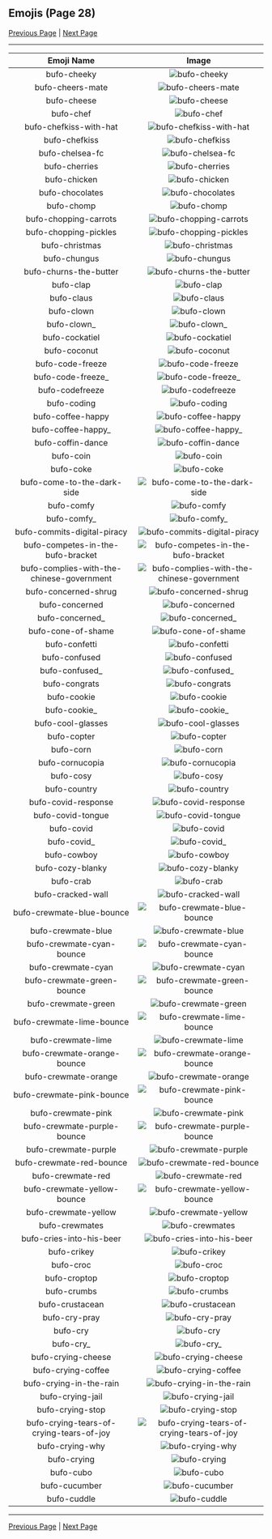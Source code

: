 
## Emojis (Page 28)

[Previous Page](/docs/hc/page-b-0027.md)
  | [Next Page](/docs/hc/page-b-0029.md)

<hr />

|Emoji Name|Image|
| :-: | :-: |
|bufo-cheeky| ![bufo-cheeky](/emojis/hc/bufo-cheeky.png)|
|bufo-cheers-mate| ![bufo-cheers-mate](/emojis/hc/bufo-cheers-mate.png)|
|bufo-cheese| ![bufo-cheese](/emojis/hc/bufo-cheese.png)|
|bufo-chef| ![bufo-chef](/emojis/hc/bufo-chef.png)|
|bufo-chefkiss-with-hat| ![bufo-chefkiss-with-hat](/emojis/hc/bufo-chefkiss-with-hat.png)|
|bufo-chefkiss| ![bufo-chefkiss](/emojis/hc/bufo-chefkiss.png)|
|bufo-chelsea-fc| ![bufo-chelsea-fc](/emojis/hc/bufo-chelsea-fc.png)|
|bufo-cherries| ![bufo-cherries](/emojis/hc/bufo-cherries.png)|
|bufo-chicken| ![bufo-chicken](/emojis/hc/bufo-chicken.gif)|
|bufo-chocolates| ![bufo-chocolates](/emojis/hc/bufo-chocolates.png)|
|bufo-chomp| ![bufo-chomp](/emojis/hc/bufo-chomp.gif)|
|bufo-chopping-carrots| ![bufo-chopping-carrots](/emojis/hc/bufo-chopping-carrots.gif)|
|bufo-chopping-pickles| ![bufo-chopping-pickles](/emojis/hc/bufo-chopping-pickles.gif)|
|bufo-christmas| ![bufo-christmas](/emojis/hc/bufo-christmas.gif)|
|bufo-chungus| ![bufo-chungus](/emojis/hc/bufo-chungus.png)|
|bufo-churns-the-butter| ![bufo-churns-the-butter](/emojis/hc/bufo-churns-the-butter.gif)|
|bufo-clap| ![bufo-clap](/emojis/hc/bufo-clap.gif)|
|bufo-claus| ![bufo-claus](/emojis/hc/bufo-claus.png)|
|bufo-clown| ![bufo-clown](/emojis/hc/bufo-clown.png)|
|bufo-clown_| ![bufo-clown_](/emojis/hc/bufo-clown_.png)|
|bufo-cockatiel| ![bufo-cockatiel](/emojis/hc/bufo-cockatiel.png)|
|bufo-coconut| ![bufo-coconut](/emojis/hc/bufo-coconut.png)|
|bufo-code-freeze| ![bufo-code-freeze](/emojis/hc/bufo-code-freeze.png)|
|bufo-code-freeze_| ![bufo-code-freeze_](/emojis/hc/bufo-code-freeze_.png)|
|bufo-codefreeze| ![bufo-codefreeze](/emojis/hc/bufo-codefreeze.png)|
|bufo-coding| ![bufo-coding](/emojis/hc/bufo-coding.png)|
|bufo-coffee-happy| ![bufo-coffee-happy](/emojis/hc/bufo-coffee-happy.png)|
|bufo-coffee-happy_| ![bufo-coffee-happy_](/emojis/hc/bufo-coffee-happy_.png)|
|bufo-coffin-dance| ![bufo-coffin-dance](/emojis/hc/bufo-coffin-dance.png)|
|bufo-coin| ![bufo-coin](/emojis/hc/bufo-coin.gif)|
|bufo-coke| ![bufo-coke](/emojis/hc/bufo-coke.png)|
|bufo-come-to-the-dark-side| ![bufo-come-to-the-dark-side](/emojis/hc/bufo-come-to-the-dark-side.png)|
|bufo-comfy| ![bufo-comfy](/emojis/hc/bufo-comfy.gif)|
|bufo-comfy_| ![bufo-comfy_](/emojis/hc/bufo-comfy_.gif)|
|bufo-commits-digital-piracy| ![bufo-commits-digital-piracy](/emojis/hc/bufo-commits-digital-piracy.png)|
|bufo-competes-in-the-bufo-bracket| ![bufo-competes-in-the-bufo-bracket](/emojis/hc/bufo-competes-in-the-bufo-bracket.png)|
|bufo-complies-with-the-chinese-government| ![bufo-complies-with-the-chinese-government](/emojis/hc/bufo-complies-with-the-chinese-government.png)|
|bufo-concerned-shrug| ![bufo-concerned-shrug](/emojis/hc/bufo-concerned-shrug.png)|
|bufo-concerned| ![bufo-concerned](/emojis/hc/bufo-concerned.png)|
|bufo-concerned_| ![bufo-concerned_](/emojis/hc/bufo-concerned_.png)|
|bufo-cone-of-shame| ![bufo-cone-of-shame](/emojis/hc/bufo-cone-of-shame.png)|
|bufo-confetti| ![bufo-confetti](/emojis/hc/bufo-confetti.png)|
|bufo-confused| ![bufo-confused](/emojis/hc/bufo-confused.gif)|
|bufo-confused_| ![bufo-confused_](/emojis/hc/bufo-confused_.gif)|
|bufo-congrats| ![bufo-congrats](/emojis/hc/bufo-congrats.png)|
|bufo-cookie| ![bufo-cookie](/emojis/hc/bufo-cookie.png)|
|bufo-cookie_| ![bufo-cookie_](/emojis/hc/bufo-cookie_.png)|
|bufo-cool-glasses| ![bufo-cool-glasses](/emojis/hc/bufo-cool-glasses.gif)|
|bufo-copter| ![bufo-copter](/emojis/hc/bufo-copter.png)|
|bufo-corn| ![bufo-corn](/emojis/hc/bufo-corn.png)|
|bufo-cornucopia| ![bufo-cornucopia](/emojis/hc/bufo-cornucopia.png)|
|bufo-cosy| ![bufo-cosy](/emojis/hc/bufo-cosy.png)|
|bufo-country| ![bufo-country](/emojis/hc/bufo-country.png)|
|bufo-covid-response| ![bufo-covid-response](/emojis/hc/bufo-covid-response.png)|
|bufo-covid-tongue| ![bufo-covid-tongue](/emojis/hc/bufo-covid-tongue.gif)|
|bufo-covid| ![bufo-covid](/emojis/hc/bufo-covid.png)|
|bufo-covid_| ![bufo-covid_](/emojis/hc/bufo-covid_.png)|
|bufo-cowboy| ![bufo-cowboy](/emojis/hc/bufo-cowboy.png)|
|bufo-cozy-blanky| ![bufo-cozy-blanky](/emojis/hc/bufo-cozy-blanky.png)|
|bufo-crab| ![bufo-crab](/emojis/hc/bufo-crab.png)|
|bufo-cracked-wall| ![bufo-cracked-wall](/emojis/hc/bufo-cracked-wall.gif)|
|bufo-crewmate-blue-bounce| ![bufo-crewmate-blue-bounce](/emojis/hc/bufo-crewmate-blue-bounce.gif)|
|bufo-crewmate-blue| ![bufo-crewmate-blue](/emojis/hc/bufo-crewmate-blue.png)|
|bufo-crewmate-cyan-bounce| ![bufo-crewmate-cyan-bounce](/emojis/hc/bufo-crewmate-cyan-bounce.gif)|
|bufo-crewmate-cyan| ![bufo-crewmate-cyan](/emojis/hc/bufo-crewmate-cyan.png)|
|bufo-crewmate-green-bounce| ![bufo-crewmate-green-bounce](/emojis/hc/bufo-crewmate-green-bounce.gif)|
|bufo-crewmate-green| ![bufo-crewmate-green](/emojis/hc/bufo-crewmate-green.png)|
|bufo-crewmate-lime-bounce| ![bufo-crewmate-lime-bounce](/emojis/hc/bufo-crewmate-lime-bounce.gif)|
|bufo-crewmate-lime| ![bufo-crewmate-lime](/emojis/hc/bufo-crewmate-lime.png)|
|bufo-crewmate-orange-bounce| ![bufo-crewmate-orange-bounce](/emojis/hc/bufo-crewmate-orange-bounce.gif)|
|bufo-crewmate-orange| ![bufo-crewmate-orange](/emojis/hc/bufo-crewmate-orange.png)|
|bufo-crewmate-pink-bounce| ![bufo-crewmate-pink-bounce](/emojis/hc/bufo-crewmate-pink-bounce.gif)|
|bufo-crewmate-pink| ![bufo-crewmate-pink](/emojis/hc/bufo-crewmate-pink.png)|
|bufo-crewmate-purple-bounce| ![bufo-crewmate-purple-bounce](/emojis/hc/bufo-crewmate-purple-bounce.gif)|
|bufo-crewmate-purple| ![bufo-crewmate-purple](/emojis/hc/bufo-crewmate-purple.png)|
|bufo-crewmate-red-bounce| ![bufo-crewmate-red-bounce](/emojis/hc/bufo-crewmate-red-bounce.gif)|
|bufo-crewmate-red| ![bufo-crewmate-red](/emojis/hc/bufo-crewmate-red.png)|
|bufo-crewmate-yellow-bounce| ![bufo-crewmate-yellow-bounce](/emojis/hc/bufo-crewmate-yellow-bounce.gif)|
|bufo-crewmate-yellow| ![bufo-crewmate-yellow](/emojis/hc/bufo-crewmate-yellow.png)|
|bufo-crewmates| ![bufo-crewmates](/emojis/hc/bufo-crewmates.gif)|
|bufo-cries-into-his-beer| ![bufo-cries-into-his-beer](/emojis/hc/bufo-cries-into-his-beer.png)|
|bufo-crikey| ![bufo-crikey](/emojis/hc/bufo-crikey.png)|
|bufo-croc| ![bufo-croc](/emojis/hc/bufo-croc.png)|
|bufo-croptop| ![bufo-croptop](/emojis/hc/bufo-croptop.png)|
|bufo-crumbs| ![bufo-crumbs](/emojis/hc/bufo-crumbs.png)|
|bufo-crustacean| ![bufo-crustacean](/emojis/hc/bufo-crustacean.png)|
|bufo-cry-pray| ![bufo-cry-pray](/emojis/hc/bufo-cry-pray.png)|
|bufo-cry| ![bufo-cry](/emojis/hc/bufo-cry.png)|
|bufo-cry_| ![bufo-cry_](/emojis/hc/bufo-cry_.png)|
|bufo-crying-cheese| ![bufo-crying-cheese](/emojis/hc/bufo-crying-cheese.png)|
|bufo-crying-coffee| ![bufo-crying-coffee](/emojis/hc/bufo-crying-coffee.png)|
|bufo-crying-in-the-rain| ![bufo-crying-in-the-rain](/emojis/hc/bufo-crying-in-the-rain.png)|
|bufo-crying-jail| ![bufo-crying-jail](/emojis/hc/bufo-crying-jail.png)|
|bufo-crying-stop| ![bufo-crying-stop](/emojis/hc/bufo-crying-stop.gif)|
|bufo-crying-tears-of-crying-tears-of-joy| ![bufo-crying-tears-of-crying-tears-of-joy](/emojis/hc/bufo-crying-tears-of-crying-tears-of-joy.png)|
|bufo-crying-why| ![bufo-crying-why](/emojis/hc/bufo-crying-why.png)|
|bufo-crying| ![bufo-crying](/emojis/hc/bufo-crying.gif)|
|bufo-cubo| ![bufo-cubo](/emojis/hc/bufo-cubo.png)|
|bufo-cucumber| ![bufo-cucumber](/emojis/hc/bufo-cucumber.png)|
|bufo-cuddle| ![bufo-cuddle](/emojis/hc/bufo-cuddle.png)|

<hr/>

[Previous Page](/docs/hc/page-b-0027.md)
  | [Next Page](/docs/hc/page-b-0029.md)